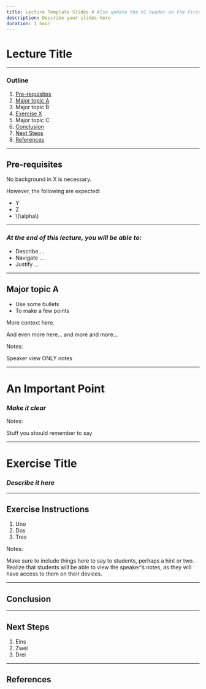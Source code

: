 ```yaml
---
title: Lecture Template Slides # Also update the h1 header on the first slide to the same name
description: Describe your slides here
duration: 1 hour
---
```


# Lecture Title

---

### Outline

<!--
You can reference slides within this presentation like [this other slide](#at-the-end-of-this-lecture-you-will-be-able-to) by use of the header title.

Please make your lecture precise.

- Limit the main points in a lecture to five or fewer.
- Create effective visuals, analogies, demonstrations, and examples to reinforce the main points.
  {TAs and the Parity design team can assist! Please let us know marking an item here as `TODO`}
- Emphasize your objectives and key points in the beginning, as you get to them, and as a summary at the end.

-->

<pba-flex center>

1. [Pre-requisites](#pre-requisites)
1. [Major topic A](#major-topic-a)
1. Major topic B
1. [Exercise X](#exercise-title)
1. Major topic C
1. [Conclusion](#conclusion)
1. [Next Steps](#next-steps)
1. [References](#references)

</pba-flex>

---

## Pre-requisites

No background in X is necessary.

However, the following are expected:

<pba-flex center>

- Y
- Z
- \\(\alpha\\)

</pba-flex>

---

### _At the end of this lecture, you will be able to:_

<!-- TODO: fill this in  -->

<pba-flex center>

- Describe ...
- Navigate ...
- Justify ...

</pba-flex>

---

## Major topic A

<pba-flex center>

- Use some bullets
- To make a few points

</pba-flex>

More context here.

And even more here... and more and more...

Notes:

Speaker view ONLY notes

---

# An Important Point

### _Make it clear_ <!-- .element: class="fragment" -->

Notes:

Stuff you should remember to say

---

# Exercise Title

### _Describe it here_

---

## Exercise Instructions

<!--
Detail what you want students to do in your exercise
Most exercises are less than 15 minuets in length.
-->

<pba-flex center>

1. Uno
1. Dos
1. Tres

</pba-flex>

Notes:

Make sure to include things here to say to students, perhaps a hint or two.
Realize that students will be able to view the speaker's notes, as they will have access to them on their devices.

---

## Conclusion

<!-- Summarize what we just learned, and put it in the bigger picture of what the Academy and Web3 are all about. -->

---

## Next Steps

<!--
Compile a list of:
- topics not covered here but students should consider learning about independently
- examples of the concepts covered in this lesson applied to a project, to case-study
- useful resources related to the lesson

- Reference other slides/materials by relative directory in this repo, like the [copy-paste slide templates](../content-templates/slides/copy-paste-reveal-template-slides.md)
-->

<pba-flex center>

1. Eins
1. Zwei
1. Drei

</pba-flex>

---

## References

<!--
Compile an **annotated** list of URLs to source material referenced in making these lessons.
Ideally this is exhaustive, it can be cleaned up before delivery to students, but must include _why_ a reference is used.
For example:

- [ss58-registry](https://github.com/paritytech/ss58-registry) - A list of known SS58 account types as an enum, typically used by the Polkadot, Kusama or Substrate ecosystems.
- [wiki on parathreads](https://wiki.polkadot.network/docs/learn-parathreads) - A description of the parathread model.
-->
